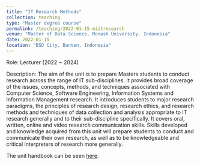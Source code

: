 ```yaml
---
title: "IT Research Methods"
collection: teaching
type: "Master degree course"
permalink: /teaching/2022-01-15-miitresearch
venue: "Master of Data Science, Monash University, Indonesia"
date: 2022-01-15
location: "BSD City, Banten, Indonesia"
---
```


Role: Lecturer (2022 ~ 2024)

Description: The aim of the unit is to prepare Masters students to conduct research across the range of IT sub-disciplines. It provides broad coverage of the issues, concepts, methods, and techniques associated with Computer Science, Software Engineering, Information Systems and Information Management research. It introduces students to major research paradigms, the principles of research design, research ethics, and research methods and techniques of data collection and analysis appropriate to IT research generally and to their sub-discipline specifically. It covers oral, written, online and video research communication skills. Skills developed and knowledge acquired from this unit will prepare students to conduct and communicate their own research, as well as to be knowledgeable and critical interpreters of research more generally.

The unit handbook can be seen [here](https://handbook.monash.edu/2021/units/ITI5125).

